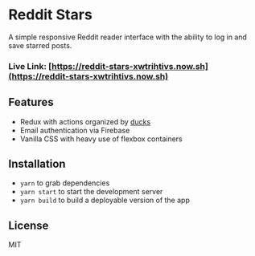 # Reddit Stars

A simple responsive Reddit reader interface with the ability to log in and save starred posts.

### Live Link: [https://reddit-stars-xwtrihtivs.now.sh](https://reddit-stars-xwtrihtivs.now.sh)

## Features
- Redux with actions organized by [ducks](https://github.com/erikras/ducks-modular-redux)
- Email authentication via Firebase
- Vanilla CSS with heavy use of flexbox containers

## Installation
- `yarn` to grab dependencies
- `yarn start` to start the development server
- `yarn build` to build a deployable version of the app

## License
MIT
